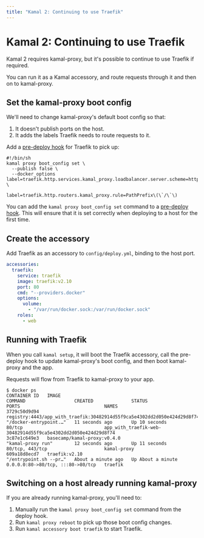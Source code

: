 ```yaml
---
title: "Kamal 2: Continuing to use Traefik"
---
```


# Kamal 2: Continuing to use Traefik

Kamal 2 requires kamal-proxy, but it's possible to continue to use Traefik if required.

You can run it as a Kamal accessory, and route requests through it and then on to kamal-proxy.

## Set the kamal-proxy boot config

We'll need to change kamal-proxy's default boot config so that:

1. It doesn't publish ports on the host.
2. It adds the labels Traefik needs to route requests to it.

Add a [pre-deploy hook](../../hooks/pre-deploy) for Traefik to pick up:

```shell
#!/bin/sh
kamal proxy boot_config set \
  --publish false \
  --docker_options label=traefik.http.services.kamal_proxy.loadbalancer.server.scheme=http \
                   label=traefik.http.routers.kamal_proxy.rule=PathPrefix\(\`/\`\)
```

You can add the `kamal proxy boot_config set` command to a [pre-deploy hook](../../hooks/pre-deploy). This will ensure that it is set correctly when deploying to a host for the first time.

## Create the accessory

Add Traefik as an accessory to `config/deploy.yml`, binding to the host port.

```yaml
accessories:
  traefik:
    service: traefik
    image: traefik:v2.10
    port: 80
    cmd: "--providers.docker"
    options:
      volume:
        - "/var/run/docker.sock:/var/run/docker.sock"
    roles:
      - web
```

## Running with Traefik

When you call `kamal setup`, it will boot the Traefik accessory, call the pre-deploy hook to update kamal-proxy's boot config, and then boot kamal-proxy and the app.

Requests will flow from Traefik to kamal-proxy to your app.

```
$ docker ps
CONTAINER ID   IMAGE                                                                     COMMAND                  CREATED              STATUS              PORTS                               NAMES
3729c50d9d94   registry:4443/app_with_traefik:30482914d55f9ca5e4302dd2d050e424d29d8f74   "/docker-entrypoint.…"   11 seconds ago       Up 10 seconds       80/tcp                              app_with_traefik-web-30482914d55f9ca5e4302dd2d050e424d29d8f74
3c87e1c649e3   basecamp/kamal-proxy:v0.4.0                                               "kamal-proxy run"        12 seconds ago       Up 11 seconds       80/tcp, 443/tcp                     kamal-proxy
609a18d8ecd7   traefik:v2.10                                                             "/entrypoint.sh --pr…"   About a minute ago   Up About a minute   0.0.0.0:80->80/tcp, :::80->80/tcp   traefik
```

## Switching on a host already running kamal-proxy

If you are already running kamal-proxy, you'll need to:

1. Manually run the `kamal proxy boot_config set` command from the deploy hook.
2. Run `kamal proxy reboot` to pick up those boot config changes.
3. Run `kamal accessory boot traefik` to start Traefik.
